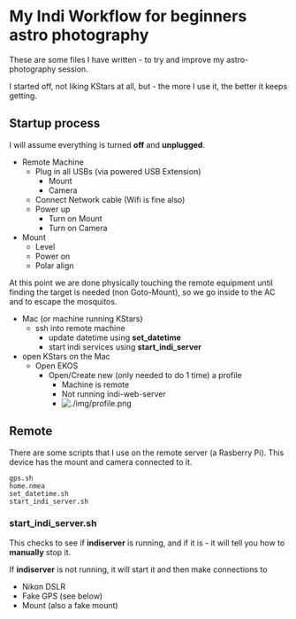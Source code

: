 # My Indi Workflow for beginners astro photography

These are some files I have written - to try and improve my astro-photography session. 

I started off, not liking KStars at all, but - the more I use it, the better it keeps getting. 


## Startup process

I will assume everything is turned **off** and **unplugged**.

   - Remote Machine
     - Plug in all USBs (via powered USB Extension)
       - Mount
       - Camera
     - Connect Network cable (Wifi is fine also)
     - Power up
       - Turn on Mount 
       - Turn on Camera 
   - Mount 
     - Level
     - Power on
     - Polar align 
     
At this point we are done physically touching the remote equipment until finding the target is needed (non Goto-Mount), so we go inside to the AC and to escape the mosquitos.

  - Mac (or machine running KStars)
    - ssh into remote machine 
      - update datetime using **set_datetime**
      - start indi services using **start_indi_server**
  - open KStars on the Mac
    - Open EKOS 
      - Open/Create new (only needed to do 1 time) a profile 
        - Machine is remote
        - Not running indi-web-server 
        - ![./img/profile.png]()



## Remote 

There are some scripts that I use on the remote server (a Rasberry Pi). This device has the mount and camera connected to it.


```  
gps.sh
home.nmea
set_datetime.sh
start_indi_server.sh
```

### start_indi_server.sh 

This checks to see if **indiserver** is running, and if it is - it will tell you how to **manually** stop it. 

If **indiserver** is not running, it will start it and then make connections to

  - Nikon DSLR 
  - Fake GPS (see below)
  - Mount (also a fake mount)


